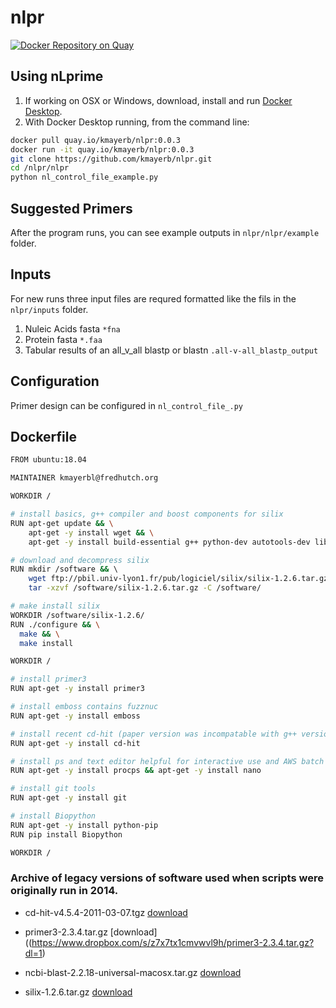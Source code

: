 # nlpr

[![Docker Repository on Quay](https://quay.io/repository/kmayerb/nlpr/status "Docker Repository on Quay")](https://quay.io/repository/kmayerb/nlpr)


## Using nLprime

1. If working on OSX or Windows, download, install and run [Docker Desktop](https://www.docker.com/products/docker-desktop). 
2. With Docker Desktop running, from the command line:

```bash
docker pull quay.io/kmayerb/nlpr:0.0.3
docker run -it quay.io/kmayerb/nlpr:0.0.3
git clone https://github.com/kmayerb/nlpr.git
cd /nlpr/nlpr
python nl_control_file_example.py
``` 

## Suggested Primers

After the program runs, you can see example outputs in `nlpr/nlpr/example` folder.


## Inputs

For new runs three input files are requred formatted like the fils in the `nlpr/inputs` folder.

1. Nuleic Acids fasta `*fna`
2. Protein fasta  `*.faa`
3. Tabular results of an all_v_all blastp or blastn `.all-v-all_blastp_output`


## Configuration

Primer design can be configured in `nl_control_file_.py`


## Dockerfile

```bash
FROM ubuntu:18.04

MAINTAINER kmayerbl@fredhutch.org

WORKDIR /

# install basics, g++ compiler and boost components for silix
RUN apt-get update && \
	apt-get -y install wget && \
	apt-get -y install build-essential g++ python-dev autotools-dev libicu-dev build-essential libbz2-dev libboost-all-dev

# download and decompress silix
RUN mkdir /software && \ 
	wget ftp://pbil.univ-lyon1.fr/pub/logiciel/silix/silix-1.2.6.tar.gz -P /software/ && \
	tar -xzvf /software/silix-1.2.6.tar.gz -C /software/

# make install silix
WORKDIR /software/silix-1.2.6/
RUN ./configure && \
  make && \
  make install 

WORKDIR /

# install primer3
RUN apt-get -y install primer3

# install emboss contains fuzznuc
RUN apt-get -y install emboss 

# install recent cd-hit (paper version was incompatable with g++ version: https://github.com/kuleshov/cdhit/issues/12)
RUN apt-get -y install cd-hit

# install ps and text editor helpful for interactive use and AWS batch
RUN apt-get -y install procps && apt-get -y install nano

# install git tools
RUN apt-get -y install git

# install Biopython
RUN apt-get -y install python-pip
RUN pip install Biopython

WORKDIR /
```

### Archive of legacy versions of software used when scripts were originally run in 2014.

* cd-hit-v4.5.4-2011-03-07.tgz [download](https://www.dropbox.com/s/34ybl944fkcefds/cd-hit-v4.5.4-2011-03-07.tgz?dl=1)

* primer3-2.3.4.tar.gz [download]((https://www.dropbox.com/s/z7x7tx1cmvwvl9h/primer3-2.3.4.tar.gz?dl=1)

* ncbi-blast-2.2.18-universal-macosx.tar.gz [download](https://www.dropbox.com/s/y2jeajmxgcho0bt/ncbi-blast-2.2.18%2B-universal-macosx.tar.gz?dl=1)

* silix-1.2.6.tar.gz [download](https://www.dropbox.com/s/rlctg1chfxqr13c/silix-1.2.6.tar.gz?dl=1)
